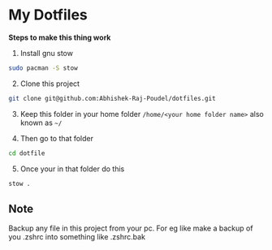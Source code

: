 # My Dotfiles

**Steps to make this thing work**
1. Install gnu stow

```sh
sudo pacman -S stow
```
2. Clone this project

```sh
git clone git@github.com:Abhishek-Raj-Poudel/dotfiles.git
```
3. Keep this folder in your home folder `/home/<your home folder name>` also known as `~/`

4. Then go to that folder

```sh
cd dotfile
```
5. Once your in that folder do this

```sh
stow .
```

## Note

Backup any file in this project from your pc. For eg like make a backup of you .zshrc into something like .zshrc.bak


